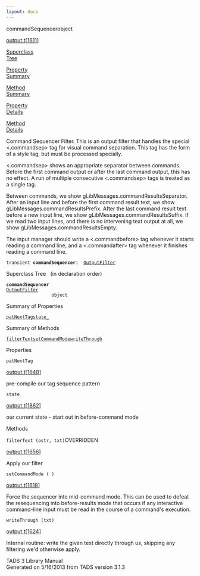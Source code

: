 ```yaml
---
layout: docs
---
```

<span class="title">commandSequencer</span><span class="type">object</span>

[output.t](../file/output.t.html)\[[1611](../source/output.t.html#1611)\]

[Superclass  
Tree](#_SuperClassTree_)

[Property  
Summary](#_PropSummary_)

[Method  
Summary](#_MethodSummary_)

[Property  
Details](#_Properties_)

[Method  
Details](#_Methods_)



Command Sequencer Filter. This is an output filter that handles the
special \<.commandsep\> tag for visual command separation. This tag has
the form of a style tag, but must be processed specially.

\<.commandsep\> shows an appropriate separator between commands. Before
the first command output or after the last command output, this has no
effect. A run of multiple consecutive \<.commandsep\> tags is treated as
a single tag.

Between commands, we show gLibMessages.commandResultsSeparator. After an
input line and before the first command result text, we show
gLibMessages.commandResultsPrefix. After the last command result text
before a new input line, we show gLibMessages.commandResultsSuffix. If
we read two input lines, and there is no intervening text output at all,
we show gLibMessages.commandResultsEmpty.

The input manager should write a \<.commandbefore\> tag whenever it
starts reading a command line, and a \<.commandafter\> tag whenever it
finishes reading a command line.

`transient `**`commandSequencer`**` :   `[`OutputFilter`](../object/OutputFilter.html)



<span id="_SuperClassTree_"></span>



<span class="hdln">Superclass Tree</span>   (in declaration order)



**`commandSequencer`**  
[`OutputFilter`](../object/OutputFilter.html)  
`                 object`  
<span id="_PropSummary_"></span>



<span class="hdln">Summary of Properties</span>  



[`patNextTag`](#patNextTag)[`state_`](#state_)



<span id="_MethodSummary_"></span>



<span class="hdln">Summary of Methods</span>  



[`filterText`](#filterText)[`setCommandMode`](#setCommandMode)[`writeThrough`](#writeThrough)



<span id="_Properties_"></span>



<span class="hdln">Properties</span>  



<span id="patNextTag"></span>

`patNextTag`

[output.t](../file/output.t.html)\[[1648](../source/output.t.html#1648)\]



pre-compile our tag sequence pattern



<span id="state_"></span>

`state_`

[output.t](../file/output.t.html)\[[1862](../source/output.t.html#1862)\]



our current state - start out in before-command mode



<span id="_Methods_"></span>



<span class="hdln">Methods</span>  



<span id="filterText"></span>

`filterText (ostr, txt)`<span class="rem">OVERRIDDEN</span>

[output.t](../file/output.t.html)\[[1656](../source/output.t.html#1656)\]



Apply our filter



<span id="setCommandMode"></span>

`setCommandMode ( )`

[output.t](../file/output.t.html)\[[1618](../source/output.t.html#1618)\]



Force the sequencer into mid-command mode. This can be used to defeat
the resequencing into before-results mode that occurs if any interactive
command-line input must be read in the course of a command's execution.



<span id="writeThrough"></span>

`writeThrough (txt)`

[output.t](../file/output.t.html)\[[1624](../source/output.t.html#1624)\]



Internal routine: write the given text directly through us, skipping any
filtering we'd otherwise apply.





TADS 3 Library Manual  
Generated on 5/16/2013 from TADS version 3.1.3


